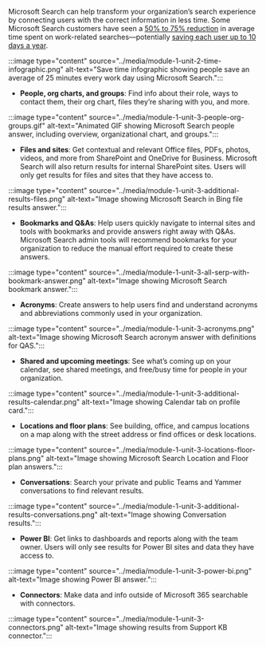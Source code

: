 Microsoft Search can help transform your organization’s search experience by connecting users with the correct information in less time. Some Microsoft Search customers have seen a [50% to 75% reduction](https://aka.ms/microsoftsearchTEI) in average time spent on work-related searches—potentially [saving each user up to 10 days a year](https://query.prod.cms.rt.microsoft.com/cms/api/am/binary/RWBtUd).

:::image type="content" source="../media/module-1-unit-2-time-infographic.png" alt-text="Save time infographic showing people save an average of 25 minutes every work day using Microsoft Search.":::

- **People, org charts, and groups**: Find info about their role, ways to contact them, their org chart, files they’re sharing with you, and more.

:::image type="content" source="../media/module-1-unit-3-people-org-groups.gif" alt-text="Animated GIF showing Microsoft Search people answer, including overview, organizational chart, and groups.":::

- **Files and sites**: Get contextual and relevant Office files, PDFs, photos, videos, and more from SharePoint and OneDrive for Business. Microsoft Search will also return results for internal SharePoint sites. Users will only get results for files and sites that they have access to.

:::image type="content" source="../media/module-1-unit-3-additional-results-files.png" alt-text="Image showing Microsoft Search in Bing file results answer.":::

- **Bookmarks and Q&As**: Help users quickly navigate to internal sites and tools with bookmarks and provide answers right away with Q&As. Microsoft Search admin tools will recommend bookmarks for your organization to reduce the manual effort required to create these answers.

:::image type="content" source="../media/module-1-unit-3-all-serp-with-bookmark-answer.png" alt-text="Image showing Microsoft Search bookmark answer.":::

- **Acronyms**: Create answers to help users find and understand acronyms and abbreviations commonly used in your organization.

:::image type="content" source="../media/module-1-unit-3-acronyms.png" alt-text="Image showing Microsoft Search acronym answer with definitions for QAS.":::

- **Shared and upcoming meetings**: See what’s coming up on your calendar, see  shared meetings, and free/busy time for people in your organization.

:::image type="content" source="../media/module-1-unit-3-additional-results-calendar.png" alt-text="Image showing Calendar tab on profile card.":::

- **Locations and floor plans**: See building, office, and campus locations on a map along with the street address or find offices or desk locations.

:::image type="content" source="../media/module-1-unit-3-locations-floor-plans.png" alt-text="Image showing Microsoft Search Location and Floor plan answers.":::

- **Conversations**: Search your private and public Teams and Yammer conversations to find relevant results.

:::image type="content" source="../media/module-1-unit-3-additional-results-conversations.png" alt-text="Image showing Conversation results.":::

- **Power BI**: Get links to dashboards and reports along with the team owner. Users will only see results for Power BI sites and data they have access to.

:::image type="content" source="../media/module-1-unit-3-power-bi.png" alt-text="Image showing Power BI answer.":::

- **Connectors**: Make data and info outside of Microsoft 365 searchable with connectors.

:::image type="content" source="../media/module-1-unit-3-connectors.png" alt-text="Image showing results from Support KB connector.":::
